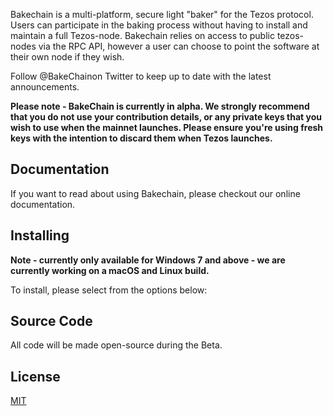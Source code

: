 Bakechain is a multi-platform, secure light "baker" for the Tezos protocol. Users can participate in the baking process without having to install and maintain a full Tezos-node. Bakechain relies on access to public tezos-nodes via the RPC API, however a user can choose to point the software at their own node if they wish.

Follow @BakeChainon Twitter to keep up to date with the latest announcements.

**Please note - BakeChain is currently in alpha. We strongly recommend that you do not use your contribution details, or any private keys that you wish to use when the mainnet launches. Please ensure you're using fresh keys with the intention to discard them when Tezos launches.**

## Documentation
If you want to read about using Bakechain, please checkout our online documentation.

## Installing
**Note - currently only available for Windows 7 and above - we are currently working on a macOS and Linux build.**

To install, please select from the options below:

## Source Code
All code will be made open-source during the Beta.

## License
[MIT](https://github.com/bakechain/bakechain/blob/master/LICENSE.md)

